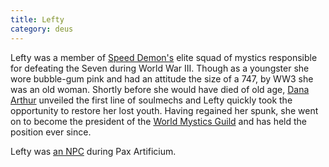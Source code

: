```yaml
---
title: Lefty
category: deus
---
```

Lefty was a member of [Speed Demon's](npc-moses) elite squad of mystics responsible for defeating the Seven during World War III. Though as a youngster she wore bubble-gum pink and had an attitude the size of a 747, by WW3 she was an old woman. Shortly before she would have died of old age, [Dana Arthur](npc-zuul) unveiled the first line of soulmechs and Lefty quickly took the opportunity to restore her lost youth. Having regained her spunk, she went on to become the president of the [World Mystics Guild](org-mystics) and has held the position ever since.

Lefty was [an NPC](/pax/npcs/lefty) during Pax Artificium.
